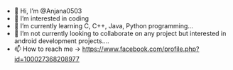 - 👋 Hi, I’m @Anjana0503
- 👀 I’m interested in coding
- 🌱 I’m currently learning C, C++, Java, Python programming...
- 💞️ I’m not currently looking to collaborate on any project but interested in android development projects....
- 📫 How to reach me -> https://www.facebook.com/profile.php?id=100027368208977

<!---
Anjana0503/Anjana0503 is a ✨ special ✨ repository because its `README.md` (this file) appears on your GitHub profile.
You can click the Preview link to take a look at your changes.
--->
